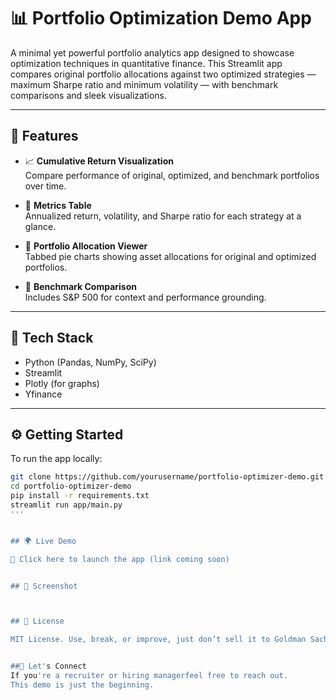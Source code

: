 # 📊 Portfolio Optimization Demo App

A minimal yet powerful portfolio analytics app designed to showcase optimization techniques in quantitative finance. This Streamlit app compares original portfolio allocations against two optimized strategies — maximum Sharpe ratio and minimum volatility — with benchmark comparisons and sleek visualizations.

---

## 🚀 Features

- 📈 **Cumulative Return Visualization**  
  Compare performance of original, optimized, and benchmark portfolios over time.

- 🧮 **Metrics Table**  
  Annualized return, volatility, and Sharpe ratio for each strategy at a glance.

- 🧩 **Portfolio Allocation Viewer**  
  Tabbed pie charts showing asset allocations for original and optimized portfolios.

- 🏦 **Benchmark Comparison**  
  Includes S&P 500 for context and performance grounding.

---

## 🧠 Tech Stack

- Python (Pandas, NumPy, SciPy)
- Streamlit
- Plotly (for graphs)
- Yfinance
---

## ⚙️ Getting Started

To run the app locally:

```bash
git clone https://github.com/yourusername/portfolio-optimizer-demo.git
cd portfolio-optimizer-demo
pip install -r requirements.txt
streamlit run app/main.py
'''


## 🌍 Live Demo

🔗 Click here to launch the app (link coming soon)


## 📸 Screenshot



## 📄 License

MIT License. Use, break, or improve, just don’t sell it to Goldman Sachs without telling me.


##🤝 Let's Connect
If you're a recruiter or hiring managerfeel free to reach out.
This demo is just the beginning.

